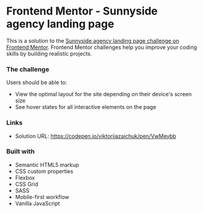 # Frontend Mentor - Sunnyside agency landing page

This is a solution to the [Sunnyside agency landing page challenge on Frontend Mentor](https://www.frontendmentor.io/challenges/sunnyside-agency-landing-page-7yVs3B6ef). Frontend Mentor challenges help you improve your coding skills by building realistic projects. 


### The challenge

Users should be able to:
- View the optimal layout for the site depending on their device's screen size
- See hover states for all interactive elements on the page


### Links

- Solution URL: 
https://codepen.io/viktoriiazaichuk/pen/VwMeybb


### Built with

- Semantic HTML5 markup
- CSS custom properties
- Flexbox
- CSS Grid
- SASS
- Mobile-first workflow
- Vanilla JavaScript



